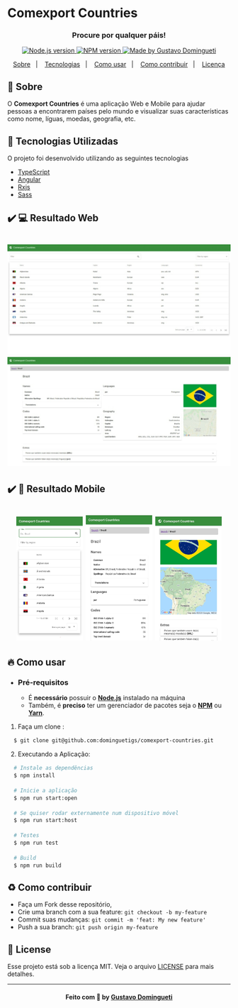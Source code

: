 <h1>Comexport Countries</h1>

<h3 align="center">
    <b>Procure por qualquer páis!</b>  
    <br>
</h3>

<p align="center">
  <a href="https://nodejs.org/en/" target="_blank">
    <img alt="Node.js version" src="https://img.shields.io/badge/node-v12.18.3-74AB63">
  </a>
  <a href="https://www.npmjs.com/" target="_blank">
    <img alt="NPM version" src="https://img.shields.io/badge/npm-v6.14.6-CB3837">
  </a>
  <a href="https://www.linkedin.com/in/gustavodomingueti/" target="_blank">
    <img alt="Made by Gustavo Domingueti" src="https://img.shields.io/badge/made%20by-Gustavo%20Domingueti-0078D7">
  </a>
</p>

<p align="center">
  <a href="#sobre">Sobre</a>&nbsp;&nbsp;&nbsp;|&nbsp;&nbsp;&nbsp;
  <a href="#tecnologias-utilizadas">Tecnologias</a>&nbsp;&nbsp;&nbsp;|&nbsp;&nbsp;&nbsp;
  <a href="#como-usar">Como usar</a>&nbsp;&nbsp;&nbsp;|&nbsp;&nbsp;&nbsp;
  <a href="#como-contribuir">Como contribuir</a>&nbsp;&nbsp;&nbsp;|&nbsp;&nbsp;&nbsp;
  <a href="#license">Licença</a>
</p>

<a id="sobre"></a>

## :bookmark: Sobre

O <strong>Comexport Countries</strong> é uma aplicação Web e Mobile para ajudar pessoas a encontrarem países pelo mundo e visualizar suas características como nome, líguas, moedas, geografia, etc.

<a id="tecnologias-utilizadas"></a>

## :rocket: Tecnologias Utilizadas

O projeto foi desenvolvido utilizando as seguintes tecnologias

- [TypeScript](https://www.typescriptlang.org/)
- [Angular](https://angular.io/)
- [Rxjs](https://www.learnrxjs.io/)
- [Sass](https://sass-lang.com/)

## :heavy_check_mark: :computer: Resultado Web

<h1 align="center">
    <img alt="Web-1" src=".github/desktop-1.jpeg" width="700px">
    <img alt="Web-2" src=".github/desktop-2.jpeg" width="700px">
</h1>

## :heavy_check_mark: :iphone: Resultado Mobile

<h1 align="center">
    <img alt="Mobile Countries" src=".github/mobile-1.jpeg" width="150px">
    <img alt="Mobile Country-1" src=".github/mobile-2.jpeg" width="150px">
    <img alt="Mobile Country-2" src=".github/mobile-3.jpeg" width="150px">
</h1>

<a id="como-usar"></a>

## :fire: Como usar

- ### **Pré-requisitos**

  - É **necessário** possuir o **[Node.js](https://nodejs.org/en/)** instalado na máquina
  - Também, é **preciso** ter um gerenciador de pacotes seja o **[NPM](https://www.npmjs.com/)** ou **[Yarn](https://yarnpkg.com/)**.

1. Faça um clone :

```sh
  $ git clone git@github.com:dominguetigs/comexport-countries.git
```

2. Executando a Aplicação:

```sh
  # Instale as dependências
  $ npm install

  # Inicie a aplicação
  $ npm run start:open

  # Se quiser rodar externamente num dispositivo móvel
  $ npm run start:host

  # Testes
  $ npm run test

  # Build
  $ npm run build
```

<a id="como-contribuir"></a>

## :recycle: Como contribuir

- Faça um Fork desse repositório,
- Crie uma branch com a sua feature: `git checkout -b my-feature`
- Commit suas mudanças: `git commit -m 'feat: My new feature'`
- Push a sua branch: `git push origin my-feature`

## :memo: License

Esse projeto está sob a licença MIT. Veja o arquivo [LICENSE](LICENSE.md) para mais detalhes.

---

<h4 align="center">
    Feito com 💙 by <a
      href="https://www.linkedin.com/in/gustavodomingueti/"
      target="_blank"
    >Gustavo Domingueti</a>
</h4>
